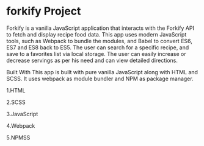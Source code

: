 # forkify Project

Forkify is a vanilla JavaScript application that interacts with the Forkify API to fetch and display recipe food data. This app uses modern JavaScript tools, such as Webpack to bundle the modules, and Babel to convert ES6, ES7 and ES8 back to ES5. The user can search for a specific recipe, and save to a favorites list via local storage. The user can easily increase or decrease servings as per his need and can view detailed directions.

Built With
This app is built with pure vanilla JavaScript along with HTML and SCSS. It uses webpack as module bundler and NPM as package manager.

1.HTML

2.SCSS

3.JavaScript

4.Webpack

5.NPMSS
